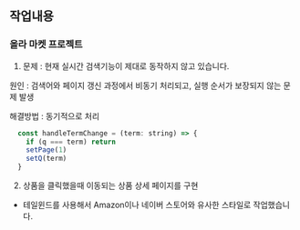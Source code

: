 ## 작업내용

### 올라 마켓 프로젝트

1. 문제 : 현재 실시간 검색기능이 제대로 동작하지 않고 있습니다.

원인 : 검색어와 페이지 갱신 과정에서 비동기 처리되고, 실행 순서가 보장되지 않는 문제 발생

해결방법 : 동기적으로 처리

```js
  const handleTermChange = (term: string) => {
    if (q === term) return
    setPage(1)
    setQ(term)
  }
```

2. 상품을 클릭했을때 이동되는 상품 상세 페이지를 구현

- 테일윈드를 사용해서 Amazon이나 네이버 스토어와 유사한 스타일로 작업했습니다.
